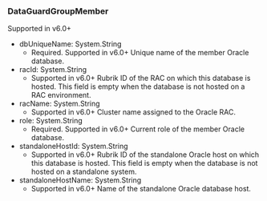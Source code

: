 ### DataGuardGroupMember
Supported in v6.0+

- dbUniqueName: System.String
  - Required. Supported in v6.0+
Unique name of the member Oracle database.
- racId: System.String
  - Supported in v6.0+
Rubrik ID of the RAC on which this database is hosted. This field is empty when the database is not hosted on a RAC environment.
- racName: System.String
  - Supported in v6.0+
Cluster name assigned to the Oracle RAC.
- role: System.String
  - Required. Supported in v6.0+
Current role of the member Oracle database.
- standaloneHostId: System.String
  - Supported in v6.0+
Rubrik ID of the standalone Oracle host on which this database is hosted. This field is empty when the database is not hosted on a standalone system.
- standaloneHostName: System.String
  - Supported in v6.0+
Name of the standalone Oracle database host.
